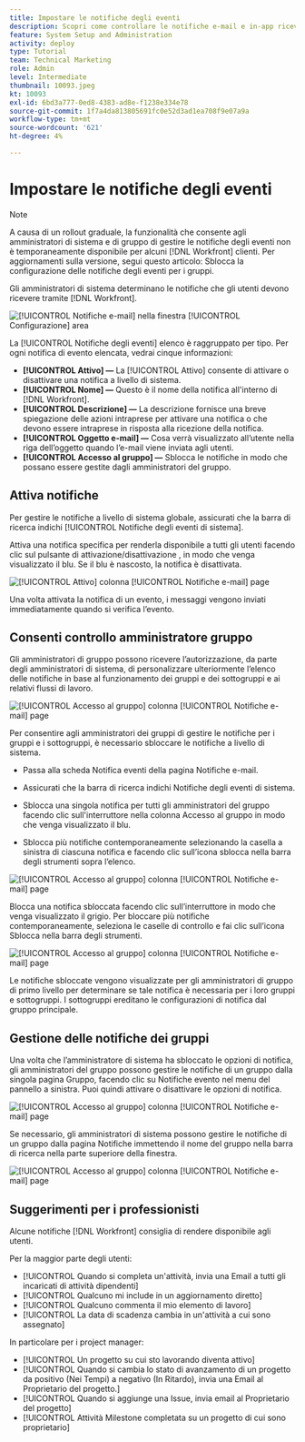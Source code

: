 ```yaml
---
title: Impostare le notifiche degli eventi
description: Scopri come controllare le notifiche e-mail e in-app ricevute dagli utenti gestendo le notifiche degli eventi.
feature: System Setup and Administration
activity: deploy
type: Tutorial
team: Technical Marketing
role: Admin
level: Intermediate
thumbnail: 10093.jpeg
kt: 10093
exl-id: 6bd3a777-0ed8-4383-ad8e-f1238e334e78
source-git-commit: 1f7a4da813805691fc0e52d3ad1ea708f9e07a9a
workflow-type: tm+mt
source-wordcount: '621'
ht-degree: 4%

---
```


<!---
this has the same content as the system administrator notification setup and mangement section of the email and inapp notificiations learning path
--->

<!---
add URL link in the note at the top of the LP
--->

# Impostare le notifiche degli eventi

>[!NOTE]
>
>A causa di un rollout graduale, la funzionalità che consente agli amministratori di sistema e di gruppo di gestire le notifiche degli eventi non è temporaneamente disponibile per alcuni [!DNL Workfront] clienti. Per aggiornamenti sulla versione, segui questo articolo: Sblocca la configurazione delle notifiche degli eventi per i gruppi.

Gli amministratori di sistema determinano le notifiche che gli utenti devono ricevere tramite [!DNL Workfront].

![[!UICONTROL Notifiche e-mail] nella finestra [!UICONTROL Configurazione] area](assets/admin-fund-notifications-1.png)

La [!UICONTROL Notifiche degli eventi] elenco è raggruppato per tipo. Per ogni notifica di evento elencata, vedrai cinque informazioni:

* **[!UICONTROL Attivo] —** La [!UICONTROL Attivo] consente di attivare o disattivare una notifica a livello di sistema.
* **[!UICONTROL Nome] —** Questo è il nome della notifica all&#39;interno di [!DNL Workfront].
* **[!UICONTROL Descrizione] —** La descrizione fornisce una breve spiegazione delle azioni intraprese per attivare una notifica o che devono essere intraprese in risposta alla ricezione della notifica.
* **[!UICONTROL Oggetto e-mail] —** Cosa verrà visualizzato all’utente nella riga dell’oggetto quando l’e-mail viene inviata agli utenti.
* **[!UICONTROL Accesso al gruppo] —** Sblocca le notifiche in modo che possano essere gestite dagli amministratori del gruppo.

## Attiva notifiche

Per gestire le notifiche a livello di sistema globale, assicurati che la barra di ricerca indichi [!UICONTROL Notifiche degli eventi di sistema].

Attiva una notifica specifica per renderla disponibile a tutti gli utenti facendo clic sul pulsante di attivazione/disattivazione , in modo che venga visualizzato il blu. Se il blu è nascosto, la notifica è disattivata.

![[!UICONTROL Attivo] colonna [!UICONTROL Notifiche e-mail] page](assets/admin-fund-notifications-2.png)

Una volta attivata la notifica di un evento, i messaggi vengono inviati immediatamente quando si verifica l’evento.

## Consenti controllo amministratore gruppo

Gli amministratori di gruppo possono ricevere l’autorizzazione, da parte degli amministratori di sistema, di personalizzare ulteriormente l’elenco delle notifiche in base al funzionamento dei gruppi e dei sottogruppi e ai relativi flussi di lavoro.

![[!UICONTROL Accesso al gruppo] colonna [!UICONTROL Notifiche e-mail] page](assets/ganotifications_01.png)

Per consentire agli amministratori dei gruppi di gestire le notifiche per i gruppi e i sottogruppi, è necessario sbloccare le notifiche a livello di sistema.

* Passa alla scheda Notifica eventi della pagina Notifiche e-mail.

* Assicurati che la barra di ricerca indichi Notifiche degli eventi di sistema.

* Sblocca una singola notifica per tutti gli amministratori del gruppo facendo clic sull&#39;interruttore nella colonna Accesso al gruppo in modo che venga visualizzato il blu.

* Sblocca più notifiche contemporaneamente selezionando la casella a sinistra di ciascuna notifica e facendo clic sull’icona sblocca nella barra degli strumenti sopra l’elenco.

![[!UICONTROL Accesso al gruppo] colonna [!UICONTROL Notifiche e-mail] page](assets/ganotifications_02.png)

Blocca una notifica sbloccata facendo clic sull’interruttore in modo che venga visualizzato il grigio. Per bloccare più notifiche contemporaneamente, seleziona le caselle di controllo e fai clic sull’icona Sblocca nella barra degli strumenti.

![[!UICONTROL Accesso al gruppo] colonna [!UICONTROL Notifiche e-mail] page](assets/ganotifications_03.png)

Le notifiche sbloccate vengono visualizzate per gli amministratori di gruppo di primo livello per determinare se tale notifica è necessaria per i loro gruppi e sottogruppi. I sottogruppi ereditano le configurazioni di notifica dal gruppo principale. ﻿


## Gestione delle notifiche dei gruppi

Una volta che l’amministratore di sistema ha sbloccato le opzioni di notifica, gli amministratori del gruppo possono gestire le notifiche di un gruppo dalla singola pagina Gruppo, facendo clic su Notifiche evento nel menu del pannello a sinistra. Puoi quindi attivare o disattivare le opzioni di notifica.

![[!UICONTROL Accesso al gruppo] colonna [!UICONTROL Notifiche e-mail] page](assets/managegroupnotifications_01.png)

Se necessario, gli amministratori di sistema possono gestire le notifiche di un gruppo dalla pagina Notifiche immettendo il nome del gruppo nella barra di ricerca nella parte superiore della finestra.

![[!UICONTROL Accesso al gruppo] colonna [!UICONTROL Notifiche e-mail] page](assets/managegroupnotifications_02.png)

## Suggerimenti per i professionisti

Alcune notifiche [!DNL Workfront] consiglia di rendere disponibile agli utenti.

Per la maggior parte degli utenti:

* [!UICONTROL Quando si completa un&#39;attività, invia una Email a tutti gli incaricati di attività dipendenti]
* [!UICONTROL Qualcuno mi include in un aggiornamento diretto]
* [!UICONTROL Qualcuno commenta il mio elemento di lavoro]
* [!UICONTROL La data di scadenza cambia in un&#39;attività a cui sono assegnato]


In particolare per i project manager:

* [!UICONTROL Un progetto su cui sto lavorando diventa attivo]
* [!UICONTROL Quando si cambia lo stato di avanzamento di un progetto da positivo (Nei Tempi) a negativo (In Ritardo), invia una Email al Proprietario del progetto.]
* [!UICONTROL Quando si aggiunge una Issue, invia email al Proprietario del progetto]
* [!UICONTROL Attività Milestone completata su un progetto di cui sono proprietario]

<!---
learn more URLs
--->

